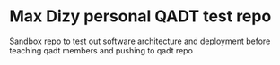# Max Dizy personal QADT test repo
Sandbox repo to test out software architecture and deployment before teaching qadt members and pushing to qadt repo
